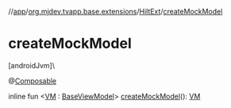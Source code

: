 //[app](../../../index.md)/[org.mjdev.tvapp.base.extensions](../index.md)/[HiltExt](index.md)/[createMockModel](create-mock-model.md)

# createMockModel

[androidJvm]\

@[Composable](https://developer.android.com/reference/kotlin/androidx/compose/runtime/Composable.html)

inline fun &lt;[VM](create-mock-model.md) : [BaseViewModel](../../org.mjdev.tvapp.base.viewmodel/-base-view-model/index.md)&gt; [createMockModel](create-mock-model.md)(): [VM](create-mock-model.md)
